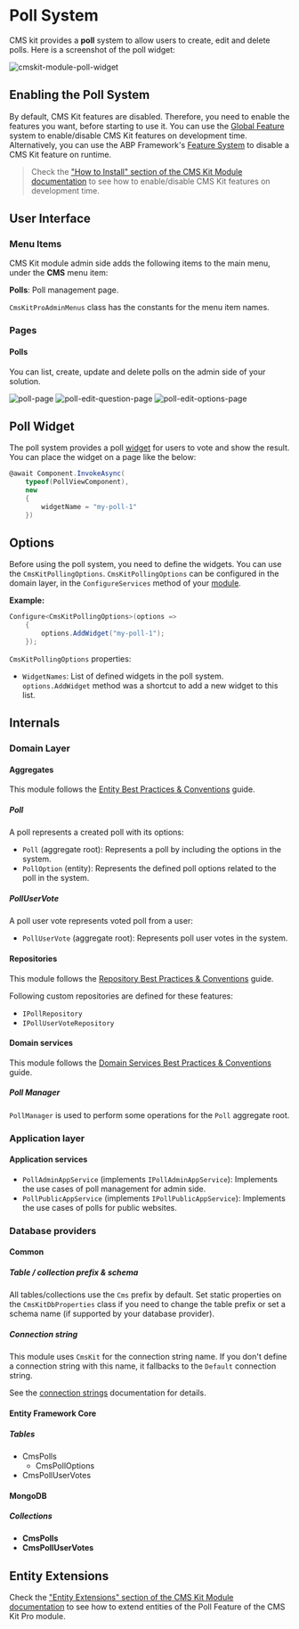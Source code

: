 # Poll System

CMS kit provides a **poll** system to allow users to create, edit and delete polls. Here is a screenshot of the poll widget:

![cmskit-module-poll-widget](../../images/cmskit-module-poll-widget.png)

## Enabling the Poll System

By default, CMS Kit features are disabled. Therefore, you need to enable the features you want, before starting to use it. You can use the [Global Feature](../../framework/infrastructure/global-features.md) system to enable/disable CMS Kit features on development time. Alternatively, you can use the ABP Framework's [Feature System](../../framework/infrastructure/features.md) to disable a CMS Kit feature on runtime.

> Check the ["How to Install" section of the CMS Kit Module documentation](index.md#how-to-install) to see how to enable/disable CMS Kit features on development time.

## User Interface

### Menu Items

CMS Kit module admin side adds the following items to the main menu, under the **CMS** menu item:

**Polls**: Poll management page.

`CmsKitProAdminMenus` class has the constants for the menu item names.

### Pages

#### Polls

You can list, create, update and delete polls on the admin side of your solution.

![poll-page](../../images/cmskit-module-poll-page.png)
![poll-edit-question-page](../../images/cmskit-module-poll-edit-question-page.png)
![poll-edit-options-page](../../images/cmskit-module-poll-edit-options-page.png)

## Poll Widget

The poll system provides a poll [widget](../../framework/ui/mvc-razor-pages/widgets.md) for users to vote and show the result. You can place the widget on a page like the below:

```csharp
@await Component.InvokeAsync(
    typeof(PollViewComponent),
    new
    {
        widgetName = "my-poll-1"
    })
```

## Options

Before using the poll system, you need to define the widgets. You can use the `CmsKitPollingOptions`. `CmsKitPollingOptions` can be configured in the domain layer, in the `ConfigureServices` method of your [module](../../framework/architecture/modularity/basics.md).

**Example:**

```csharp
Configure<CmsKitPollingOptions>(options =>
    {
        options.AddWidget("my-poll-1");
    });
```

`CmsKitPollingOptions` properties:

- `WidgetNames`: List of defined widgets in the poll system. `options.AddWidget` method was a shortcut to add a new widget to this list.

## Internals

### Domain Layer

#### Aggregates

This module follows the [Entity Best Practices & Conventions](../../framework/architecture/best-practices/entities.md) guide.

##### Poll

A poll represents a created poll with its options: 

- `Poll` (aggregate root): Represents a poll by including the options in the system.
- `PollOption` (entity): Represents the defined poll options related to the poll in the system.

##### PollUserVote

A poll user vote represents voted poll from a user:

- `PollUserVote` (aggregate root): Represents poll user votes in the system.

#### Repositories

This module follows the [Repository Best Practices & Conventions](../../framework/architecture/best-practices/repositories.md) guide.

Following custom repositories are defined for these features:

- `IPollRepository`
- `IPollUserVoteRepository`

#### Domain services

This module follows the [Domain Services Best Practices & Conventions](../../framework/architecture/best-practices/domain-services.md) guide.

##### Poll Manager

`PollManager` is used to perform some operations for the `Poll` aggregate root.

### Application layer

#### Application services

- `PollAdminAppService` (implements `IPollAdminAppService`): Implements the use cases of poll management for admin side.
- `PollPublicAppService` (implements `IPollPublicAppService`): Implements the use cases of polls for public websites.

### Database providers

#### Common

##### Table / collection prefix & schema

All tables/collections use the `Cms` prefix by default. Set static properties on the `CmsKitDbProperties` class if you need to change the table prefix or set a schema name (if supported by your database provider).

##### Connection string

This module uses `CmsKit` for the connection string name. If you don't define a connection string with this name, it fallbacks to the `Default` connection string.

See the [connection strings](../../framework/fundamentals/connection-strings.md) documentation for details.

#### Entity Framework Core

##### Tables

- CmsPolls
  - CmsPollOptions
- CmsPollUserVotes

#### MongoDB

##### Collections

- **CmsPolls**
- **CmsPollUserVotes**

## Entity Extensions

Check the ["Entity Extensions" section of the CMS Kit Module documentation](index.md#entity-extensions) to see how to extend entities of the Poll Feature of the CMS Kit Pro module.